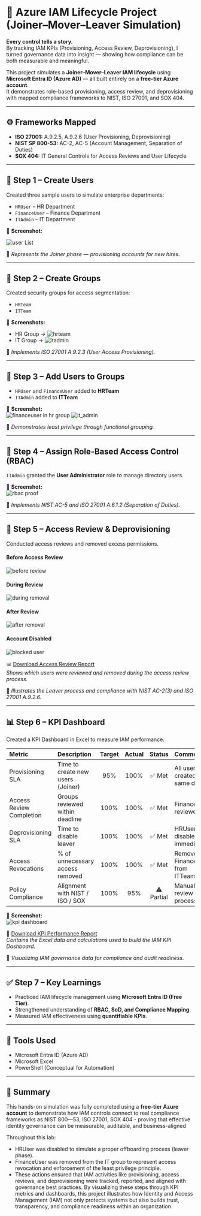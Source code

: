 # 🧩 Azure IAM Lifecycle Project (Joiner–Mover–Leaver Simulation)

**Every control tells a story.**  
By tracking IAM KPIs (Provisioning, Access Review, Deprovisioning), I turned governance data into insight — showing how compliance can be both measurable and meaningful.  

This project simulates a **Joiner–Mover–Leaver IAM lifecycle** using **Microsoft Entra ID (Azure AD)** — all built entirely on a **free-tier Azure account**.  
It demonstrates role-based provisioning, access review, and deprovisioning with mapped compliance frameworks to NIST, ISO 27001, and SOX 404.

---

## ⚙️ Frameworks Mapped
- **ISO 27001:** A.9.2.5, A.9.2.6 (User Provisioning, Deprovisioning)  
- **NIST SP 800-53:** AC-2, AC-5 (Account Management, Separation of Duties)  
- **SOX 404:** IT General Controls for Access Reviews and User Lifecycle  

---

## 🧩 Step 1 – Create Users
Created three sample users to simulate enterprise departments:  
- `HRUser` – HR Department  
- `FinanceUser` – Finance Department  
- `ITAdmin` – IT Department  

📸 **Screenshot:**  


![user List](Assets/assets/user_list.png)

📝 *Represents the Joiner phase — provisioning accounts for new hires.*

---

## 🧩 Step 2 – Create Groups
Created security groups for access segmentation:  
- `HRTeam`  
- `ITTeam`  

📸 **Screenshots:**  
- HR Group → ![hrteam](Assets/assets/hr_team.png)  
- IT Group → ![itadmin](Assets/assets/it_team.png)

📝 *Implements ISO 27001 A.9.2.3 (User Access Provisioning).*

---

## 🧩 Step 3 – Add Users to Groups
- `HRUser` and `FinanceUser` added to **HRTeam**  
- `ITAdmin` added to **ITTeam**  

📸 **Screenshot:**  
![financeuser in hr group](Assets/assets/financeuser_in_hruser_group.png)
![it_admin](Assets/assets/it_admin.png)

📝 *Demonstrates least privilege through functional grouping.*

---

## 🧩 Step 4 – Assign Role-Based Access Control (RBAC)
`ITAdmin` granted the **User Administrator** role to manage directory users.  

📸 **Screenshot:**  
![rbac proof](Assets/assets/proof_of_role_based_provisioning.png)

📝 *Implements NIST AC-5 and ISO 27001 A.6.1.2 (Separation of Duties).*

---

## 🧩 Step 5 – Access Review & Deprovisioning
Conducted access reviews and removed excess permissions.

#### Before Access Review  
![before review](Assets/assets/step6_before_removal_of_financeuser.png)

#### During Review  
![during removal](Assets/assets/removal_of_financeuser.png)

#### After Review  
![after removal](Assets/assets/post_removal_of_financeuser.png)

#### Account Disabled  
![blocked user](Assets/assets/block_users.png)

📊 [Download Access Review Report](Assets/assets/access_review_report.xlsx)  
*Shows which users were reviewed and removed during the access review process.*

📝 *Illustrates the Leaver process and compliance with NIST AC-2(3) and ISO 27001 A.9.2.6.*

---

## 📊 Step 6 – KPI Dashboard
Created a KPI Dashboard in Excel to measure IAM performance.  

| Metric | Description | Target | Actual | Status | Comment |
|:--|:--|:--:|:--:|:--:|:--|
| Provisioning SLA | Time to create new users (Joiner) | 95% | 100% | ✅ Met | All users created same day |
| Access Review Completion | Groups reviewed within deadline | 100% | 100% | ✅ Met | FinanceUser reviewed |
| Deprovisioning SLA | Time to disable leaver | 100% | 100% | ✅ Met | HRUser disabled immediately |
| Access Revocations | % of unnecessary access removed | 100% | 100% | ✅ Met | Removed FinanceUser from ITTeam |
| Policy Compliance | Alignment with NIST / ISO / SOX | 100% | 95% | ⚠️ Partial | Manual review process |

📸 **Screenshot:**  
![kpi dashboard](Assets/assets/iam_access_kpi_dashboard.png)

📁 [Download KPI Performance Report](Assets/assets/kpi_performance_report.xlsx)  
*Contains the Excel data and calculations used to build the IAM KPI Dashboard.*

📝 *Visualizing IAM governance data for compliance and audit readiness.*

---

## ✅ Step 7 – Key Learnings
- Practiced IAM lifecycle management using **Microsoft Entra ID (Free Tier)**.  
- Strengthened understanding of **RBAC, SoD, and Compliance Mapping**.  
- Measured IAM effectiveness using **quantifiable KPIs**.  

---

## 🧰 Tools Used
- Microsoft Entra ID (Azure AD)  
- Microsoft Excel  
- PowerShell (Conceptual for Automation)  

---

## 🏁 Summary
This hands-on simulation was fully completed using a **free-tier Azure account** to demonstrate how IAM controls connect to real compliance frameworks as NIST 800—53, ISO 27001, SOX 404 - proving that effective identity governance can be measurable, auditable, and business-aligned

Throughout this lab:
- HRUser was disabled to simulate a proper offboarding process (leaver phase).
- FinanceUser was removed from the IT group to represent access revocation and enforcement of the least privilege principle.
- These actions ensured that IAM activities like provisioning, access reviews, and deprovisioning were tracked, reported, and aligned with governance best practices.
  By visualizing these steps through KPI metrics and dashboards, this project illustrates how Identity and Access Management (IAM) not only protects systems but also builds trust, transparency, and compliance readiness within an organization.
